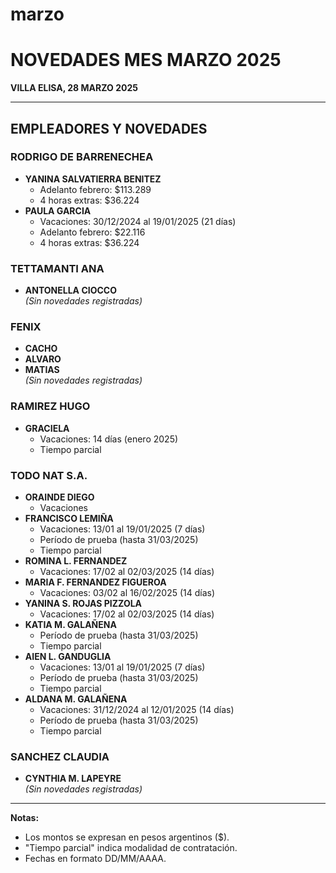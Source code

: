 # marzo
# NOVEDADES MES MARZO 2025  
**VILLA ELISA, 28 MARZO 2025**  

---

## EMPLEADORES Y NOVEDADES  

### RODRIGO DE BARRENECHEA  
- **YANINA SALVATIERRA BENITEZ**  
  - Adelanto febrero: $113.289  
  - 4 horas extras: $36.224  
- **PAULA GARCIA**  
  - Vacaciones: 30/12/2024 al 19/01/2025 (21 días)  
  - Adelanto febrero: $22.116  
  - 4 horas extras: $36.224  

### TETTAMANTI ANA  
- **ANTONELLA CIOCCO**  
  *(Sin novedades registradas)*  

### FENIX  
- **CACHO**  
- **ALVARO**  
- **MATIAS**  
  *(Sin novedades registradas)*  

### RAMIREZ HUGO  
- **GRACIELA**  
  - Vacaciones: 14 días (enero 2025)  
  - Tiempo parcial  

### TODO NAT S.A.  
- **ORAINDE DIEGO**  
  - Vacaciones  
- **FRANCISCO LEMIÑA**  
  - Vacaciones: 13/01 al 19/01/2025 (7 días)  
  - Período de prueba (hasta 31/03/2025)  
  - Tiempo parcial  
- **ROMINA L. FERNANDEZ**  
  - Vacaciones: 17/02 al 02/03/2025 (14 días)  
- **MARIA F. FERNANDEZ FIGUEROA**  
  - Vacaciones: 03/02 al 16/02/2025 (14 días)  
- **YANINA S. ROJAS PIZZOLA**  
  - Vacaciones: 17/02 al 02/03/2025 (14 días)  
- **KATIA M. GALAÑENA**  
  - Período de prueba (hasta 31/03/2025)  
  - Tiempo parcial  
- **AIEN L. GANDUGLIA**  
  - Vacaciones: 13/01 al 19/01/2025 (7 días)  
  - Período de prueba (hasta 31/03/2025)  
  - Tiempo parcial  
- **ALDANA M. GALAÑENA**  
  - Vacaciones: 31/12/2024 al 12/01/2025 (14 días)  
  - Período de prueba (hasta 31/03/2025)  
  - Tiempo parcial  

### SANCHEZ CLAUDIA  
- **CYNTHIA M. LAPEYRE**  
  *(Sin novedades registradas)*  

---

**Notas:**  
- Los montos se expresan en pesos argentinos ($).  
- "Tiempo parcial" indica modalidad de contratación.  
- Fechas en formato DD/MM/AAAA.  
